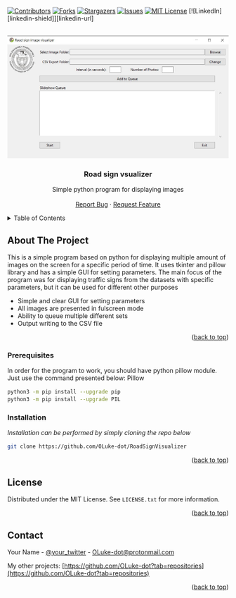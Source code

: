 [![Contributors][contributors-shield]][contributors-url]
[![Forks][forks-shield]][forks-url]
[![Stargazers][stars-shield]][stars-url]
[![Issues][issues-shield]][issues-url]
[![MIT License][license-shield]][license-url]
[![LinkedIn][linkedin-shield]][linkedin-url]

<br />
<div align="center">
  <a href="https://github.com/OLuke-dot/RoadSignVisualizer">
    <img src="photos/Screenshot.jpg" alt="screenshot">
  </a>

  <h3 align="center">Road sign vsualizer</h3>

   <p align="center">
    Simple python program for displaying images
    <br />
    <br />
    <a href="https://github.com/OLuke-dot/RoadSignVisualizer/issues">Report Bug</a>
    ·
    <a href="https://github.com/OLuke-dot/RoadSignVisualizer/issues">Request Feature</a>
  </p>
</div>

<!-- TABLE OF CONTENTS -->
<details>
  <summary>Table of Contents</summary>
  <ol>
    <li>
      <a href="#about-the-project">About The Project</a>
    </li>
    <li>
      <ul>
        <li><a href="#prerequisites">Prerequisites</a></li>
        <li><a href="#installation">Installation</a></li>
      </ul>
    </li>
    <li><a href="#license">License</a></li>
    <li><a href="#contact">Contact</a></li>
    <li><a href="#acknowledgments">Acknowledgments</a></li>
  </ol>
</details>


<!-- ABOUT THE PROJECT -->
## About The Project


This is a simple program based on python for displaying multiple amount of images on the screen for a specific period of time. It uses tkinter and pillow library and has a simple GUI for setting parameters. The main focus of the program was for displaying traffic signs from the datasets with specific parameters, but it can be used for different other purposes

* Simple and clear GUI for setting parameters
* All images are presented in fulscreen mode
* Ability to queue multiple different sets
* Output writing to the CSV file


<p align="right">(<a href="#readme-top">back to top</a>)</p>

### Prerequisites

In order for the program to work, you should have python pillow module. Just use the command presented below:
Pillow
  ```sh
 python3 -m pip install --upgrade pip
 python3 -m pip install --upgrade PIL
  ```

### Installation

_Installation can be performed by simply cloning the repo below_

   ```sh
   git clone https://github.com/OLuke-dot/RoadSignVisualizer
   ```

<p align="right">(<a href="#readme-top">back to top</a>)</p>


## License

Distributed under the MIT License. See `LICENSE.txt` for more information.

<p align="right">(<a href="#readme-top">back to top</a>)</p>


<!-- CONTACT -->
## Contact

Your Name - [@your_twitter](https://twitter.com/your_username) - OLuke-dot@protonmail.com

My other projects: [https://github.com/OLuke-dot?tab=repositories](https://github.com/OLuke-dot?tab=repositories)

<p align="right">(<a href="#readme-top">back to top</a>)</p>

[contributors-shield]: https://img.shields.io/github/contributors/OLuke-dot/RoadSignVisualizer.svg?style=for-the-badge
[contributors-url]: https://github.com/OLuke-dot/RoadSignVisualizer/graphs/contributors
[forks-shield]: https://img.shields.io/github/forks/OLuke-dot/RoadSignVisualizer.svg?style=for-the-badge
[forks-url]: https://github.com/OLuke-dot/RoadSignVisualizer/network/members
[stars-shield]: https://img.shields.io/github/stars/OLuke-dot/RoadSignVisualizer.svg?style=for-the-badge
[stars-url]: https://github.com/OLuke-dot/RoadSignVisualizer/stargazers
[issues-shield]: https://img.shields.io/github/issues/OLuke-dot/RoadSignVisualizer.svg?style=for-the-badge
[issues-url]: https://github.com/OLuke-dot/RoadSignVisualizer/issues
[license-shield]: https://img.shields.io/github/license/OLuke-dot/RoadSignVisualizer.svg?style=for-the-badge
[license-url]: https://github.com/OLuke-dot/RoadSignVisualizer/blob/master/LICENSE.txt
